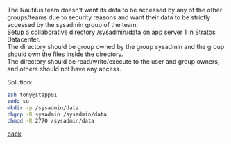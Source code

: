 The Nautilus team doesn't want its data to be accessed by any of the other groups/teams due to security reasons and want their data to be strictly accessed by the sysadmin group of the team.  
Setup a collaborative directory /sysadmin/data on app server 1 in Stratos Datacenter.  
The directory should be group owned by the group sysadmin and the group should own the files inside the directory.   
The directory should be read/write/execute to the user and group owners, and others should not have any access.  

Solution:
```bash
ssh tony@stapp01
sudo su
mkdir -p /sysadmin/data
chgrp -R sysadmin /sysadmin/data
chmod -R 2770 /sysadmin/data
```

[back](https://github.com/MederD/Kodekloud-Engineer-Tasks) 
